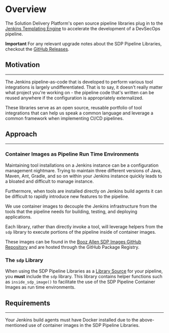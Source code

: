 # Overview

The Solution Delivery Platform's open source pipeline libraries plug in to the
[Jenkins Templating Engine](https://jenkinsci.github.io/templating-engine-plugin) to accelerate the development of a DevSecOps pipeline.

**Important** For any relevant upgrade notes about the SDP Pipeline Libraries,
checkout the [GitHub Releases](https://github.com/boozallen/sdp-libraries/releases).

## Motivation
---

The Jenkins pipeline-as-code that is developed to perform various tool integrations is largely undifferentiated.
That is to say, it doesn't really matter what project you're working on -
the pipeline code that's written can be reused anywhere if the configuration is appropriately externalized.

These libraries serve as an open source, reusable portfolio of tool integrations
that can help us speak a common language and leverage a common framework when implementing CI/CD pipelines.

## Approach
---

### Container Images as Pipeline Run Time Environments

Maintaining tool installations on a Jenkins instance can be a configuration management nightmare.
Trying to maintain three different versions of Java, Maven, Ant, Gradle, and so on
within your Jenkins instance quickly leads to a bloated and difficult to manage instance.

Furthermore, when tools are installed directly on Jenkins build agents it can be difficult to rapidly introduce new features to the pipeline.

We use container images to decouple the Jenkins infrastructure from the tools that the pipeline needs for building, testing, and deploying applications.

Each library, rather than directly invoke a tool,
will leverage helpers from the `sdp` library to execute portions of the pipeline inside of container images.

These images can be found in the [Booz Allen SDP Images GitHub Repository](https://github.com/boozallen/sdp-images)
and are hosted through the GitHub Package Registry.

### The `sdp` Library

When using the SDP Pipeline Libraries as a [Library Source](https://jenkinsci.github.io/templating-engine-plugin/2.3/concepts/library-development/library-source/)
for your pipeline, you **must** include the `sdp` library.
This library contains helper functions such as `inside_sdp_image()` to facilitate the use of the SDP Pipeline Container Images as run time environments.

## Requirements
---

Your Jenkins build agents must have Docker installed due to the above-mentioned use of container images in the SDP Pipeline Libraries.
